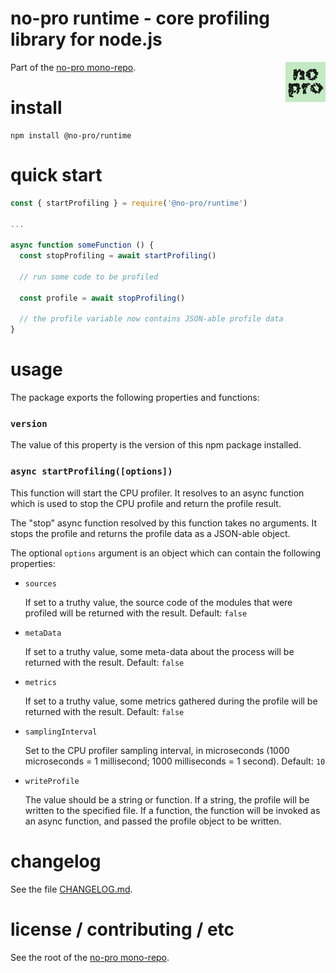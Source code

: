 no-pro runtime - core profiling library for node.js
================================================================================

<img src="https://raw.githubusercontent.com/pmuellr/no-pro/master/images/no-pro.png" width="64" align="right">

Part of the [no-pro mono-repo](https://github.com/pmuellr/no-pro).


install
================================================================================

    npm install @no-pro/runtime


quick start
================================================================================

```js
const { startProfiling } = require('@no-pro/runtime')

...

async function someFunction () {
  const stopProfiling = await startProfiling()

  // run some code to be profiled

  const profile = await stopProfiling()

  // the profile variable now contains JSON-able profile data
}

```


usage
================================================================================

The package exports the following properties and functions:


### `version`

The value of this property is the version of this npm package installed.


### `async startProfiling([options])`

This function will start the CPU profiler.  It resolves to an async function
which is used to stop the CPU profile and return the profile result.

The "stop" async function resolved by this function takes no arguments.
It stops the profile and returns the profile data as a JSON-able object.

The optional `options` argument is an object which can contain the following
properties:

- `sources`

  If set to a truthy value, the source code of the modules that were profiled
  will be returned with the result.
  Default: `false`

- `metaData`

  If set to a truthy value, some meta-data about the process
  will be returned with the result.
  Default: `false`

- `metrics`

  If set to a truthy value, some metrics gathered during the profile
  will be returned with the result.
  Default: `false`

- `samplingInterval`

  Set to the CPU profiler sampling interval, in microseconds
  (1000 microseconds = 1 millisecond; 1000 milliseconds = 1 second).
  Default: `10`

- `writeProfile`

  The value should be a string or function.  If a string, the profile
  will be written to the specified file.  If a function, the function
  will be invoked as an async function, and passed the profile object
  to be written.


changelog
================================================================================

See the file [CHANGELOG.md](CHANGELOG.md).


license / contributing / etc
================================================================================

See the root of the [no-pro mono-repo](https://github.com/pmuellr/no-pro).